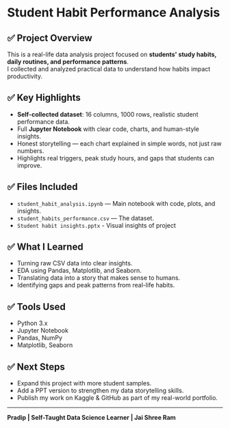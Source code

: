 # Student Habit Performance Analysis

## ✅ Project Overview

This is a real-life data analysis project focused on **students' study habits, daily routines, and performance patterns**.  
I collected and analyzed practical data to understand how habits impact productivity.

## ✅ Key Highlights

- **Self-collected dataset**: 16 columns, 1000 rows, realistic student performance data.
- Full **Jupyter Notebook** with clear code, charts, and human-style insights.
- Honest storytelling — each chart explained in simple words, not just raw numbers.
- Highlights real triggers, peak study hours, and gaps that students can improve.

## ✅ Files Included

- `student_habit_analysis.ipynb` — Main notebook with code, plots, and insights.
- `student_habits_performance.csv` — The dataset.
- `Student habit insights.pptx` - Visual insights of project

## ✅ What I Learned

- Turning raw CSV data into clear insights.
- EDA using Pandas, Matplotlib, and Seaborn.
- Translating data into a story that makes sense to humans.
- Identifying gaps and peak patterns from real-life habits.

## ✅ Tools Used

- Python 3.x
- Jupyter Notebook
- Pandas, NumPy
- Matplotlib, Seaborn

## ✅ Next Steps

- Expand this project with more student samples.
- Add a PPT version to strengthen my data storytelling skills.
- Publish my work on Kaggle & GitHub as part of my real-world portfolio.

---

**Pradip | Self-Taught Data Science Learner | Jai Shree Ram**
